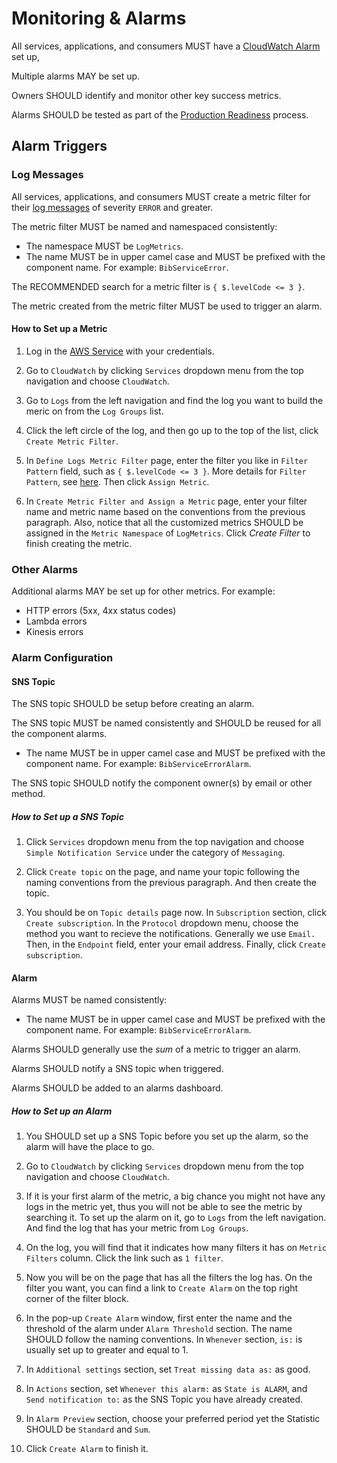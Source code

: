 # Monitoring & Alarms

All services, applications, and consumers MUST have a [CloudWatch Alarm](http://docs.aws.amazon.com/AmazonCloudWatch/latest/monitoring/AlarmThatSendsEmail.html) set up,

Multiple alarms MAY be set up.

Owners SHOULD identify and monitor other key success metrics.

Alarms SHOULD be tested as part of the [Production Readiness](production-readiness.md) process.

## Alarm Triggers

### Log Messages

All services, applications, and consumers MUST create a metric filter for their [log messages](logging.md) of severity `ERROR` and greater. 

The metric filter MUST be named and namespaced consistently:

- The namespace MUST be `LogMetrics`.
- The name MUST be in upper camel case and MUST be prefixed with the component name. For example: `BibServiceError`.

The RECOMMENDED search for a metric filter is `{ $.levelCode <= 3 }`.

The metric created from the metric filter MUST be used to trigger an alarm.

#### How to Set up a Metric

1. Log in the [AWS Service](https://aws.amazon.com/console/) with your credentials.

2. Go to `CloudWatch` by clicking `Services` dropdown menu from the top navigation and choose `CloudWatch`.

3. Go to `Logs` from the left navigation and find the log you want to build the meric on from the `Log Groups` list.

4. Click the left circle of the log, and then go up to the top of the list, click `Create Metric Filter`.

5. In `Define Logs Metric Filter` page, enter the filter you like in `Filter Pattern` field, such as `{ $.levelCode <= 3 }`. More details for `Filter Pattern`, see [here](https://docs.aws.amazon.com/AmazonCloudWatch/latest/logs/FilterAndPatternSyntax.html). Then click `Assign Metric`.

6. In `Create Metric Filter and Assign a Metric` page, enter your filter name and metric name based on the conventions from the previous paragraph. Also, notice that all the customized metrics SHOULD be assigned in the `Metric Namespace` of `LogMetrics`. Click _Create Filter_ to finish creating the metric.

### Other Alarms

Additional alarms MAY be set up for other metrics. For example: 

- HTTP errors (5xx, 4xx status codes)
- Lambda errors
- Kinesis errors

### Alarm Configuration

#### SNS Topic

The SNS topic SHOULD be setup before creating an alarm.

The SNS topic MUST be named consistently and SHOULD be reused for all the component alarms.

- The name MUST be in upper camel case and MUST be prefixed with the component name. For example: `BibServiceErrorAlarm`.

The SNS topic SHOULD notify the component owner(s) by email or other method.

##### How to Set up a SNS Topic

1. Click `Services` dropdown menu from the top navigation and choose `Simple Notification Service` under the category of `Messaging`.

2. Click `Create topic` on the page, and name your topic following the naming conventions from the previous paragraph. And then create the topic.

3. You should be on `Topic details` page now. In `Subscription` section, click `Create subscription`. In the `Protocol` dropdown menu, choose the method you want to recieve the notifications. Generally we use `Email.` Then, in the `Endpoint` field, enter your email address. Finally, click `Create subscription`.

#### Alarm

Alarms MUST be named consistently:

- The name MUST be in upper camel case and MUST be prefixed with the component name. For example: `BibServiceErrorAlarm`.

Alarms SHOULD generally use the *sum* of a metric to trigger an alarm.
 
Alarms SHOULD notify a SNS topic when triggered.

Alarms SHOULD be added to an alarms dashboard.

##### How to Set up an Alarm

1. You SHOULD set up a SNS Topic before you set up the alarm, so the alarm will have the place to go.

2. Go to `CloudWatch` by clicking `Services` dropdown menu from the top navigation and choose `CloudWatch`.

3. If it is your first alarm of the metric, a big chance you might not have any logs in the metric yet, thus you will not be able to see the metric by searching it. To set up the alarm on it, go to `Logs` from the left navigation. And find the log that has your metric from `Log Groups`.

4. On the log, you will find that it indicates how many filters it has on `Metric Filters` column. Click the link such as `1 filter`.

5. Now you will be on the page that has all the filters the log has. On the filter you want, you can find a link to `Create Alarm` on the top right corner of the filter block.

6. In the pop-up `Create Alarm` window, first enter the name and the threshold of the alarm under `Alarm Threshold` section. The name SHOULD follow the naming conventions. In `Whenever` section, `is:` is usually set up to greater and equal to 1.

7. In `Additional settings` section, set `Treat missing data as:` as good.

8. In `Actions` section, set `Whenever this alarm:` as `State is ALARM`, and `Send notification to:` as the SNS Topic you have already created.

9. In `Alarm Preview` section, choose your preferred period yet the Statistic SHOULD be `Standard` and `Sum`.

10. Click `Create Alarm` to finish it.

